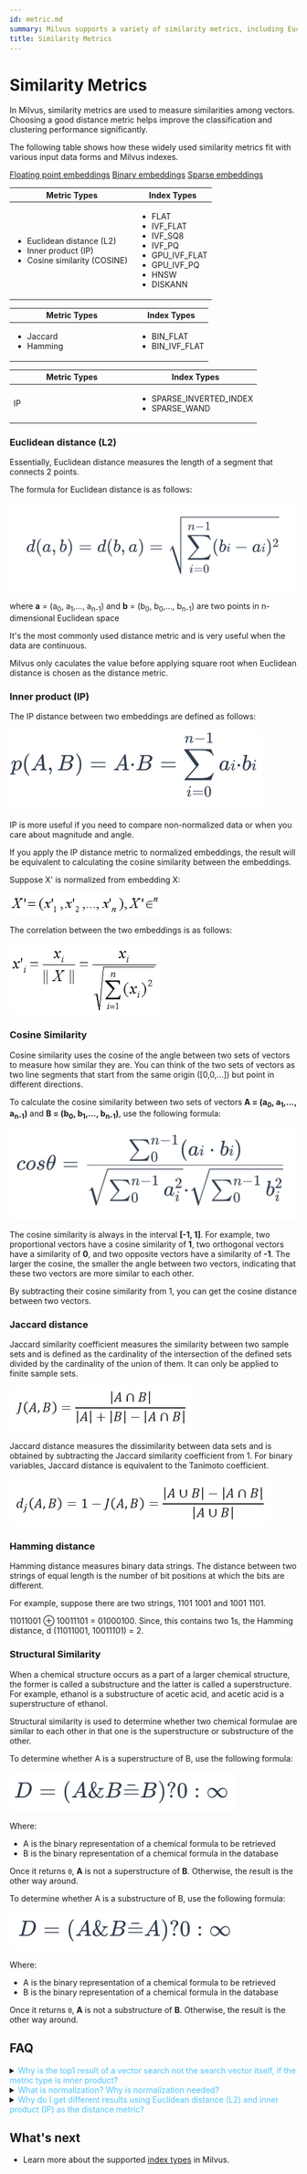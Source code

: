 ```yaml
---
id: metric.md
summary: Milvus supports a variety of similarity metrics, including Euclidean distance, inner product, Jaccard, etc.
title: Similarity Metrics
---
```


# Similarity Metrics

In Milvus, similarity metrics are used to measure similarities among vectors. Choosing a good distance metric helps improve the classification and clustering performance significantly.

The following table shows how these widely used similarity metrics fit with various input data forms and Milvus indexes.


<div class="filter">
  <a href="#floating">Floating point embeddings</a>
  <a href="#binary">Binary embeddings</a>
  <a href="#sparse">Sparse embeddings</a>
</div>

<div class="filter-floating table-wrapper" markdown="block">

<table class="tg">
<thead>
  <tr>
    <th class="tg-0pky" style="width: 204px;">Metric Types</th>
    <th class="tg-0pky">Index Types</th>
  </tr>
</thead>
<tbody>
  <tr>
    <td class="tg-0pky"><ul><li>Euclidean distance (L2)</li><li>Inner product (IP)</li><li>Cosine similarity (COSINE)</li></td>
    <td class="tg-0pky" rowspan="2"><ul><li>FLAT</li><li>IVF_FLAT</li><li>IVF_SQ8</li><li>IVF_PQ</li><li>GPU_IVF_FLAT</li><li>GPU_IVF_PQ</li><li>HNSW</li><li>DISKANN</li></ul></td>
  </tr>
</tbody>
</table>

</div>

<div class="filter-binary table-wrapper" markdown="block">

<table class="tg">
<thead>
  <tr>
    <th class="tg-0pky" style="width: 204px;">Metric Types</th>
    <th class="tg-0pky">Index Types</th>
  </tr>
</thead>
<tbody>
  <tr>
    <td class="tg-0pky"><ul><li>Jaccard</li><li>Hamming</li></ul></td>
    <td class="tg-0pky"><ul><li>BIN_FLAT</li><li>BIN_IVF_FLAT</li></ul></td>
  </tr>
</tbody>
</table>

</div>

<div class="filter-sparse table-wrapper" markdown="block">

<table class="tg">
<thead>
  <tr>
    <th class="tg-0pky" style="width: 204px;">Metric Types</th>
    <th class="tg-0pky">Index Types</th>
  </tr>
</thead>
<tbody>
  <tr>
    <td class="tg-0pky">IP</td>
    <td class="tg-0pky"><ul><li>SPARSE_INVERTED_INDEX</li><li>SPARSE_WAND</li></ul></td>
  </tr>
</tbody>
</table>

</div>


### Euclidean distance (L2)

Essentially, Euclidean distance measures the length of a segment that connects 2 points.

The formula for Euclidean distance is as follows:

![euclidean](../../../assets/euclidean_metric.png "Euclidean distance.")

where **a** = (a<sub>0</sub>, a<sub>1</sub>,..., a<sub>n-1</sub>) and **b** = (b<sub>0</sub>, b<sub>0</sub>,..., b<sub>n-1</sub>) are two points in n-dimensional Euclidean space

It's the most commonly used distance metric and is very useful when the data are continuous.

<div class="alert note">
Milvus only caculates the value before applying square root when Euclidean distance is chosen as the distance metric.
</div>

### Inner product (IP)

The IP distance between two embeddings are defined as follows: 

![ip](../../../assets/IP_formula.png "Inner product.")

IP is more useful if you need to compare non-normalized data or when you care about magnitude and angle.

<div class="alert note">

 If you apply the IP distance metric to normalized embeddings, the result will be equivalent to calculating the cosine similarity between the embeddings.

</div>

Suppose X' is normalized from embedding X: 

![normalize](../../../assets/normalize_formula.png "Normalize.")

The correlation between the two embeddings is as follows:

![normalization](../../../assets/normalization_formula.png "Normalization.")

### Cosine Similarity

Cosine similarity uses the cosine of the angle between two sets of vectors to measure how similar they are. You can think of the two sets of vectors as two line segments that start from the same origin ([0,0,...]) but point in different directions.

To calculate the cosine similarity between two sets of vectors **A = (a<sub>0</sub>, a<sub>1</sub>,..., a<sub>n-1</sub>)** and **B = (b<sub>0</sub>, b<sub>1</sub>,..., b<sub>n-1</sub>)**, use the following formula:

![cosine_similarity](../../../assets/cosine_similarity.png "Cosine Similarity")

The cosine similarity is always in the interval **[-1, 1]**. For example, two proportional vectors have a cosine similarity of **1**, two orthogonal vectors have a similarity of **0**, and two opposite vectors have a similarity of **-1**. The larger the cosine, the smaller the angle between two vectors, indicating that these two vectors are more similar to each other.

By subtracting their cosine similarity from 1, you can get the cosine distance between two vectors.

### Jaccard distance

Jaccard similarity coefficient measures the similarity between two sample sets and is defined as the cardinality of the intersection of the defined sets divided by the cardinality of the union of them. It can only be applied to finite sample sets.

![Jaccard similarity coefficient](../../../assets/jaccard_coeff.png "Jaccard similarity coefficient.")

Jaccard distance measures the dissimilarity between data sets and is obtained by subtracting the Jaccard similarity coefficient from 1. For binary variables, Jaccard distance is equivalent to the Tanimoto coefficient.

![Jaccard distance](../../../assets/jaccard_dist.png "Jaccard distance.")

### Hamming distance

Hamming distance measures binary data strings. The distance between two strings of equal length is the number of bit positions at which the bits are different.

For example, suppose there are two strings, 1101 1001 and 1001 1101.

11011001 ⊕ 10011101 = 01000100. Since, this contains two 1s, the Hamming distance, d (11011001, 10011101) = 2.

### Structural Similarity

When a chemical structure occurs as a part of a larger chemical structure, the former is called a substructure and the latter is called a superstructure. For example, ethanol is a substructure of acetic acid, and acetic acid is a superstructure of ethanol.

Structural similarity is used to determine whether two chemical formulae are similar to each other in that one is the superstructure or substructure of the other.

To determine whether A is a superstructure of B, use the following formula:

![superstructure](../../../assets/superstructure.png "Superstructure")

Where:

- A is the binary representation of a chemical formula to be retrieved
- B is the binary representation of a chemical formula in the database

Once it returns `0`, **A** is not a superstructure of **B**. Otherwise, the result is the other way around.

To determine whether A is a substructure of B, use the following formula:

![substructure](../../../assets/substructure.png "subsctructure")

Where:

- A is the binary representation of a chemical formula to be retrieved
- B is the binary representation of a chemical formula in the database

Once it returns `0`, **A** is not a substructure of **B**. Otherwise, the result is the other way around.

## FAQ

<details>
<summary><font color="#4fc4f9">Why is the top1 result of a vector search not the search vector itself, if the metric type is inner product?</font></summary>
{{fragments/faq_top1_not_target.md}}
</details>
<details>
<summary><font color="#4fc4f9">What is normalization? Why is normalization needed?</font></summary>
{{fragments/faq_normalize_embeddings.md}}
</details>
<details>
<summary><font color="#4fc4f9">Why do I get different results using Euclidean distance (L2) and inner product (IP) as the distance metric?</font></summary>
{{fragments/faq_euclidean_ip_different_results.md}}
</details>


## What's next

- Learn more about the supported [index types](index.md) in Milvus.
